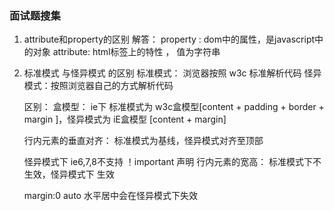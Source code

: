 


### 面试题搜集

1.  attribute和property的区别
     解答：
     property :  dom中的属性，是javascript中的对象
     attribute: html标签上的特性 ， 值为字符串
2. 标准模式 与怪异模式 的区别
   标准模式： 浏览器按照 w3c 标准解析代码
   怪异模式：按照浏览器自己的方式解析代码

   区别：
   盒模型：  ie下 标准模式为  w3c盒模型[content + padding + border + margin ]，怪异模式为 iE盒模型 [content + margin]

   行内元素的垂直对齐： 标准模式为基线，怪异模式对齐至顶部

   怪异模式下 ie6,7,8不支持 ！important 声明
   行内元素的宽高： 标准模式下不生效，怪异模式下 生效

   margin:0 auto 水平居中会在怪异模式下失效